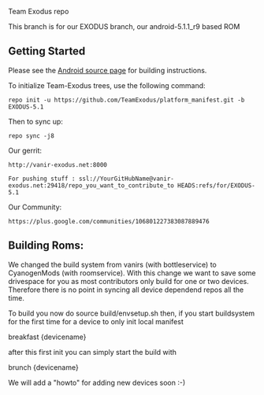 Team Exodus repo

This branch is for our EXODUS branch, our android-5.1.1_r9 based ROM


Getting Started
---------------

Please see the [Android source page](http://source.android.com/source/index.html) for building instructions.

To initialize Team-Exodus trees, use the following command:

    repo init -u https://github.com/TeamExodus/platform_manifest.git -b EXODUS-5.1

Then to sync up:

    repo sync -j8
    
Our gerrit:

	http://vanir-exodus.net:8000
    
    For pushing stuff : ssl://YourGitHubName@vanir-exodus.net:29418/repo_you_want_to_contribute_to HEADS:refs/for/EXODUS-5.1

Our Community:

	https://plus.google.com/communities/106801227383087889476
    
    
Building Roms:
--------------
We changed the build system from vanirs (with bottleservice) to CyanogenMods (with roomservice).
With this change we want to save some drivespace for you as most contributors only build for one or two devices.
Therefore there is no point in syncing all device dependend repos all the time.

To build you now do
source build/envsetup.sh
then, if you start buildsystem for the first time for a device to only init local manifest

breakfast {devicename} 

after this first init you can simply start the build with

brunch {devicename}


We will add a "howto" for adding new devices soon :-)





